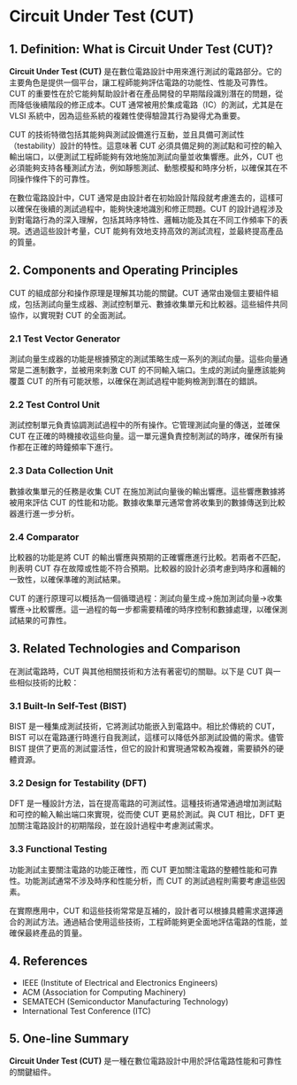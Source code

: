 # Circuit Under Test (CUT)

## 1. Definition: What is **Circuit Under Test (CUT)**?
**Circuit Under Test (CUT)** 是在數位電路設計中用來進行測試的電路部分。它的主要角色是提供一個平台，讓工程師能夠評估電路的功能性、性能及可靠性。CUT 的重要性在於它能夠幫助設計者在產品開發的早期階段識別潛在的問題，從而降低後續階段的修正成本。CUT 通常被用於集成電路（IC）的測試，尤其是在 VLSI 系統中，因為這些系統的複雜性使得驗證其行為變得尤為重要。

CUT 的技術特徵包括其能夠與測試設備進行互動，並且具備可測試性（testability）設計的特性。這意味著 CUT 必須具備足夠的測試點和可控的輸入輸出端口，以便測試工程師能夠有效地施加測試向量並收集響應。此外，CUT 也必須能夠支持各種測試方法，例如靜態測試、動態模擬和時序分析，以確保其在不同操作條件下的可靠性。

在數位電路設計中，CUT 通常是由設計者在初始設計階段就考慮進去的，這樣可以確保在後續的測試過程中，能夠快速地識別和修正問題。CUT 的設計過程涉及到對電路行為的深入理解，包括其時序特性、邏輯功能及其在不同工作頻率下的表現。透過這些設計考量，CUT 能夠有效地支持高效的測試流程，並最終提高產品的質量。

## 2. Components and Operating Principles
CUT 的組成部分和操作原理是理解其功能的關鍵。CUT 通常由幾個主要組件組成，包括測試向量生成器、測試控制單元、數據收集單元和比較器。這些組件共同協作，以實現對 CUT 的全面測試。

### 2.1 Test Vector Generator
測試向量生成器的功能是根據預定的測試策略生成一系列的測試向量。這些向量通常是二進制數字，並被用來刺激 CUT 的不同輸入端口。生成的測試向量應該能夠覆蓋 CUT 的所有可能狀態，以確保在測試過程中能夠檢測到潛在的錯誤。

### 2.2 Test Control Unit
測試控制單元負責協調測試過程中的所有操作。它管理測試向量的傳送，並確保 CUT 在正確的時機接收這些向量。這一單元還負責控制測試的時序，確保所有操作都在正確的時鐘頻率下進行。

### 2.3 Data Collection Unit
數據收集單元的任務是收集 CUT 在施加測試向量後的輸出響應。這些響應數據將被用來評估 CUT 的性能和功能。數據收集單元通常會將收集到的數據傳送到比較器進行進一步分析。

### 2.4 Comparator
比較器的功能是將 CUT 的輸出響應與預期的正確響應進行比較。若兩者不匹配，則表明 CUT 存在故障或性能不符合預期。比較器的設計必須考慮到時序和邏輯的一致性，以確保準確的測試結果。

CUT 的運行原理可以概括為一個循環過程：測試向量生成→施加測試向量→收集響應→比較響應。這一過程的每一步都需要精確的時序控制和數據處理，以確保測試結果的可靠性。

## 3. Related Technologies and Comparison
在測試電路時，CUT 與其他相關技術和方法有著密切的關聯。以下是 CUT 與一些相似技術的比較：

### 3.1 Built-In Self-Test (BIST)
BIST 是一種集成測試技術，它將測試功能嵌入到電路中。相比於傳統的 CUT，BIST 可以在電路運行時進行自我測試，這樣可以降低外部測試設備的需求。儘管 BIST 提供了更高的測試靈活性，但它的設計和實現通常較為複雜，需要額外的硬體資源。

### 3.2 Design for Testability (DFT)
DFT 是一種設計方法，旨在提高電路的可測試性。這種技術通常通過增加測試點和可控的輸入輸出端口來實現，從而使 CUT 更易於測試。與 CUT 相比，DFT 更加關注電路設計的初期階段，並在設計過程中考慮測試需求。

### 3.3 Functional Testing
功能測試主要關注電路的功能正確性，而 CUT 更加關注電路的整體性能和可靠性。功能測試通常不涉及時序和性能分析，而 CUT 的測試過程則需要考慮這些因素。

在實際應用中，CUT 和這些技術常常是互補的，設計者可以根據具體需求選擇適合的測試方法。通過結合使用這些技術，工程師能夠更全面地評估電路的性能，並確保最終產品的質量。

## 4. References
- IEEE (Institute of Electrical and Electronics Engineers)
- ACM (Association for Computing Machinery)
- SEMATECH (Semiconductor Manufacturing Technology)
- International Test Conference (ITC)

## 5. One-line Summary
**Circuit Under Test (CUT)** 是一種在數位電路設計中用於評估電路性能和可靠性的關鍵組件。